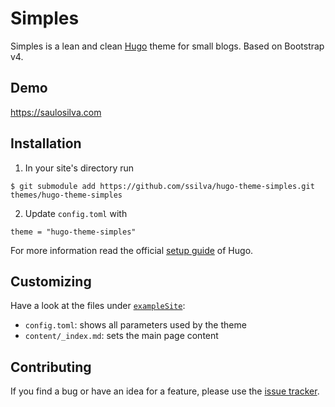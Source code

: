 # Simples

Simples is a lean and clean [Hugo](https://gohugo.io/) theme for small blogs.
Based on Bootstrap v4.

## Demo

https://saulosilva.com

## Installation

1. In your site's directory run
```
$ git submodule add https://github.com/ssilva/hugo-theme-simples.git themes/hugo-theme-simples
```
2. Update `config.toml` with
```
theme = "hugo-theme-simples"
```
For more information read the official [setup guide](//gohugo.io/overview/installing/) of Hugo.

## Customizing

Have a look at the files under [`exampleSite`](https://github.com/ssilva/hugo-theme-simples/tree/master/exampleSite):
- `config.toml`: shows all parameters used by the theme
- `content/_index.md`: sets the main page content

## Contributing

If you find a bug or have an idea for a feature, please use the [issue tracker](https://github.com/ssilva/hugo-theme-simples/issues).
